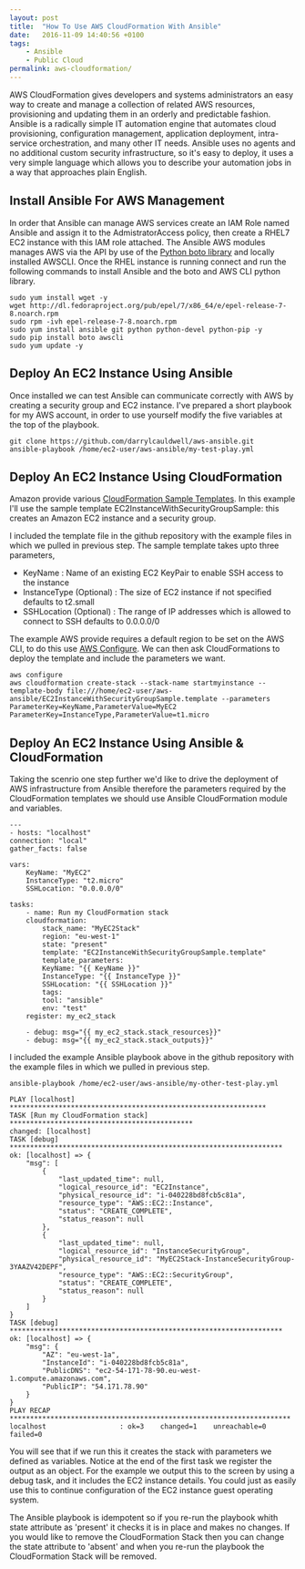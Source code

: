 ```yaml
---
layout: post
title:  "How To Use AWS CloudFormation With Ansible"
date:   2016-11-09 14:40:56 +0100
tags:
    - Ansible
    - Public Cloud
permalink: aws-cloudformation/
---
```

AWS CloudFormation gives developers and systems administrators an easy way to create and manage a collection of related AWS resources, provisioning and updating them in an orderly and predictable fashion. Ansible is a radically simple IT automation engine that automates cloud provisioning, configuration management, application deployment, intra-service orchestration, and many other IT needs. Ansible uses no agents and no additional custom security infrastructure, so it's easy to deploy, it uses a very simple language which allows you to describe your automation jobs in a way that approaches plain English.

Install Ansible For AWS Management
----------------------------------
In order that Ansible can manage AWS services create an IAM Role named Ansible and assign it to the AdmistratorAccess policy, then create a RHEL7 EC2 instance with this IAM role attached. The Ansible AWS modules manages AWS via the API by use of the [Python boto library](http://boto.cloudhackers.com/) and locally installed AWSCLI. Once the RHEL instance is running connect and run the following commands to install Ansible and the boto and AWS CLI python library.

    sudo yum install wget -y
    wget http://dl.fedoraproject.org/pub/epel/7/x86_64/e/epel-release-7-8.noarch.rpm
    sudo rpm -ivh epel-release-7-8.noarch.rpm
    sudo yum install ansible git python python-devel python-pip -y
    sudo pip install boto awscli
    sudo yum update -y

Deploy An EC2 Instance Using Ansible
------------------------------------
Once installed we can test Ansible can communicate correctly with AWS by creating a security group and EC2 instance. I've prepared a short playbook for my AWS account, in order to use yourself modify the five variables at the top of the playbook.

    git clone https://github.com/darrylcauldwell/aws-ansible.git
    ansible-playbook /home/ec2-user/aws-ansible/my-test-play.yml

Deploy An EC2 Instance Using CloudFormation
-------------------------------------------
Amazon provide various [CloudFormation Sample Templates](http://docs.aws.amazon.com/AWSCloudFormation/latest/UserGuide/cfn-sample-templates.html). In this example I'll use the sample template EC2InstanceWithSecurityGroupSample: this creates an Amazon EC2 instance and a security group.

I included the template file in the github repository with the example files in which we pulled in previous step. The sample template takes upto three parameters,

* KeyName : Name of an existing EC2 KeyPair to enable SSH access to the instance
* InstanceType (Optional) : The size of EC2 instance if not specified defaults to t2.small
* SSHLocation (Optional) : The range of IP addresses which is allowed to connect to SSH defaults to 0.0.0.0/0

The example AWS provide requires a default region to be set on the AWS CLI, to do this use [AWS Configure](http://docs.aws.amazon.com/cli/latest/userguide/cli-chap-getting-started.html). We can then ask CloudFormations to deploy the template and include the parameters we want.

    aws configure
    aws cloudformation create-stack --stack-name startmyinstance --template-body file:///home/ec2-user/aws-ansible/EC2InstanceWithSecurityGroupSample.template --parameters  ParameterKey=KeyName,ParameterValue=MyEC2 ParameterKey=InstanceType,ParameterValue=t1.micro 

Deploy An EC2 Instance Using Ansible & CloudFormation
-----------------------------------------------------
Taking the scenrio one step further we'd like to drive the deployment of AWS infrastructure from Ansible therefore the parameters required by the CloudFormation templates we should use Ansible CloudFormation module and variables.

    ---
    - hosts: "localhost"
    connection: "local"
    gather_facts: false

    vars:
        KeyName: "MyEC2"
        InstanceType: "t2.micro"
        SSHLocation: "0.0.0.0/0"

    tasks:
        - name: Run my CloudFormation stack
        cloudformation:
            stack_name: "MyEC2Stack"
            region: "eu-west-1"
            state: "present"
            template: "EC2InstanceWithSecurityGroupSample.template"
            template_parameters:
            KeyName: "{{ KeyName }}"
            InstanceType: "{{ InstanceType }}"
            SSHLocation: "{{ SSHLocation }}"
            tags:
            tool: "ansible"
            env: "test"
        register: my_ec2_stack

        - debug: msg="{{ my_ec2_stack.stack_resources}}"
        - debug: msg="{{ my_ec2_stack.stack_outputs}}"

I included the example Ansible playbook above in the github repository with the example files in which we pulled in previous step.

    ansible-playbook /home/ec2-user/aws-ansible/my-other-test-play.yml

    PLAY [localhost] ***************************************************************
    TASK [Run my CloudFormation stack] *********************************************
    changed: [localhost]
    TASK [debug] *******************************************************************
    ok: [localhost] => {
        "msg": [
            {
                "last_updated_time": null, 
                "logical_resource_id": "EC2Instance", 
                "physical_resource_id": "i-040228bd8fcb5c81a", 
                "resource_type": "AWS::EC2::Instance", 
                "status": "CREATE_COMPLETE", 
                "status_reason": null
            }, 
            {
                "last_updated_time": null, 
                "logical_resource_id": "InstanceSecurityGroup", 
                "physical_resource_id": "MyEC2Stack-InstanceSecurityGroup-3YAAZV42DEPF", 
                "resource_type": "AWS::EC2::SecurityGroup", 
                "status": "CREATE_COMPLETE", 
                "status_reason": null
            }
        ]
    }
    TASK [debug] *******************************************************************
    ok: [localhost] => {
        "msg": {
            "AZ": "eu-west-1a", 
            "InstanceId": "i-040228bd8fcb5c81a", 
            "PublicDNS": "ec2-54-171-78-90.eu-west-1.compute.amazonaws.com", 
            "PublicIP": "54.171.78.90"
        }
    }
    PLAY RECAP *********************************************************************
    localhost                  : ok=3    changed=1    unreachable=0    failed=0   

You will see that if we run this it creates the stack with parameters we defined as variables.  Notice at the end of the first task we register the output as an object. For the example we output this to the screen by using a debug task, and it includes the EC2 instance details. You could just as easily use this to continue configuration of the EC2 instance guest operating system.

The Ansible playbook is idempotent so if you re-run the playbook whith state attribute as 'present' it checks it is in place and makes no changes. If you would like to remove the CloudFormation Stack then you can change the state attribute to 'absent' and when you re-run the playbook the CloudFormation Stack will be removed.

